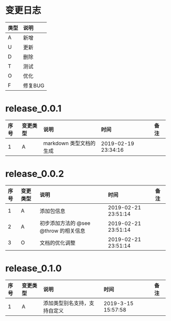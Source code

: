 # 变更日志

| 类型 | 说明 |
|:----|:----|
| A | 新增 |
| U | 更新 |
| D | 删除 |
| T | 测试 |
| O | 优化 |
| F | 修复BUG |

# release_0.0.1

| 序号 | 变更类型 | 说明 | 时间 | 备注 |
|:---|:---|:---|:---|:--|
| 1 | A | markdown 类型文档的生成 | 2019-02-19 23:34:16  | |


# release_0.0.2

| 序号 | 变更类型 | 说明 | 时间 | 备注 |
|:---|:---|:---|:---|:--|
| 1 | A | 添加包信息 | 2019-02-21 23:51:14  | |
| 2 | A | 初步添加方法的 @see @throw 的相关信息 | 2019-02-21 23:51:14  | |
| 3 | O | 文档的优化调整 | 2019-02-21 23:51:14  | |

# release_0.1.0

| 序号 | 变更类型 | 说明 | 时间 | 备注 |
|:---|:---|:---|:---|:--|
| 1 | A | 添加类型别名支持，支持自定义 | 2019-3-15 15:57:58  | |